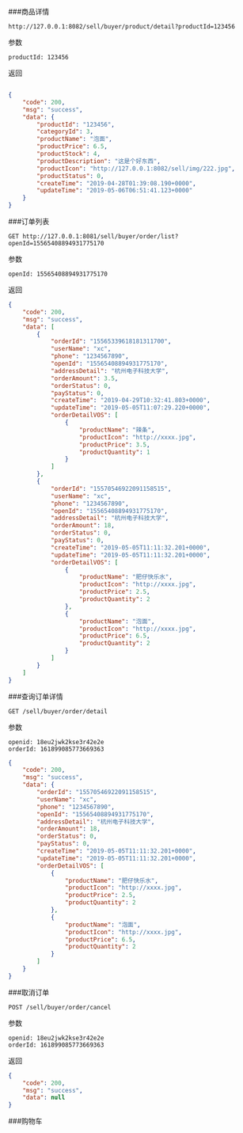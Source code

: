###商品详情
```
http://127.0.0.1:8082/sell/buyer/product/detail?productId=123456
```
参数
```
productId: 123456
```
返回
```json

{
    "code": 200,
    "msg": "success",
    "data": {
        "productId": "123456",
        "categoryId": 3,
        "productName": "泡面",
        "productPrice": 6.5,
        "productStock": 4,
        "productDescription": "这是个好东西",
        "productIcon": "http://127.0.0.1:8082/sell/img/222.jpg",
        "productStatus": 0,
        "createTime": "2019-04-28T01:39:08.190+0000",
        "updateTime": "2019-05-06T06:51:41.123+0000"
    }
}

```

###订单列表

```GET http://127.0.0.1:8081/sell/buyer/order/list?openId=15565408894931775170```

参数

```$xslt
openId: 15565408894931775170
```

返回
```json
{
    "code": 200,
    "msg": "success",
    "data": [
        {
            "orderId": "15565339618181311700",
            "userName": "xc",
            "phone": "1234567890",
            "openId": "15565408894931775170",
            "addressDetail": "杭州电子科技大学",
            "orderAmount": 3.5,
            "orderStatus": 0,
            "payStatus": 0,
            "createTime": "2019-04-29T10:32:41.803+0000",
            "updateTime": "2019-05-05T11:07:29.220+0000",
            "orderDetailVOS": [
                {
                    "productName": "辣条",
                    "productIcon": "http://xxxx.jpg",
                    "productPrice": 3.5,
                    "productQuantity": 1
                }
            ]
        },
        {
            "orderId": "15570546922091158515",
            "userName": "xc",
            "phone": "1234567890",
            "openId": "15565408894931775170",
            "addressDetail": "杭州电子科技大学",
            "orderAmount": 18,
            "orderStatus": 0,
            "payStatus": 0,
            "createTime": "2019-05-05T11:11:32.201+0000",
            "updateTime": "2019-05-05T11:11:32.201+0000",
            "orderDetailVOS": [
                {
                    "productName": "肥仔快乐水",
                    "productIcon": "http://xxxx.jpg",
                    "productPrice": 2.5,
                    "productQuantity": 2
                },
                {
                    "productName": "泡面",
                    "productIcon": "http://xxxx.jpg",
                    "productPrice": 6.5,
                    "productQuantity": 2
                }
            ]
        }
    ]
}
```
###查询订单详情
```
GET /sell/buyer/order/detail
```
参数
```
openid: 18eu2jwk2kse3r42e2e
orderId: 161899085773669363
```

```json
{
    "code": 200,
    "msg": "success",
    "data": {
        "orderId": "15570546922091158515",
        "userName": "xc",
        "phone": "1234567890",
        "openId": "15565408894931775170",
        "addressDetail": "杭州电子科技大学",
        "orderAmount": 18,
        "orderStatus": 0,
        "payStatus": 0,
        "createTime": "2019-05-05T11:11:32.201+0000",
        "updateTime": "2019-05-05T11:11:32.201+0000",
        "orderDetailVOS": [
            {
                "productName": "肥仔快乐水",
                "productIcon": "http://xxxx.jpg",
                "productPrice": 2.5,
                "productQuantity": 2
            },
            {
                "productName": "泡面",
                "productIcon": "http://xxxx.jpg",
                "productPrice": 6.5,
                "productQuantity": 2
            }
        ]
    }
}
```
###取消订单
```
POST /sell/buyer/order/cancel
```
参数
```
openid: 18eu2jwk2kse3r42e2e
orderId: 161899085773669363
```
返回
```json
{
    "code": 200,
    "msg": "success",
    "data": null
}
```

###购物车
```

```
